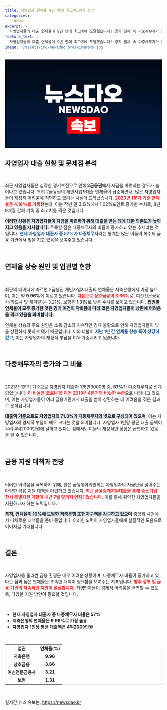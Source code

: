 ```yaml
---
title: 자영업자 연체율 9년 만에 최고치…위기 심각!
categories:
  - News
excerpt: >
  자영업자들의 대출 연체율이 9년 만에 최고치에 도달했습니다! 경기 침체 속 다중채무자가 급증하며 자금난에 시달리는 자영업자들. 정부의 특별지원 연장이 과연 효과가 있을까요? 클릭해서 더 자세한 내용을 확인하세요!
feature_text: >
  자영업자들의 대출 연체율이 9년 만에 최고치에 도달했습니다! 경기 침체 속 다중채무자가 급증하며 자금난에 시달리는 자영업자들. 정부의 특별지원 연장이 과연 효과가 있을까요? 클릭해서 더 자세한 내용을 확인하세요!
image: '/assets/img/newsdao_breakingnews.jpg'
---
```


<p><img src="/assets/img/newsdao_breakingnews.jpg" alt="bookingtag 속보" /></p>

<h2 data-ke-size="size26">자영업자 대출 현황 및 문제점 분석</h2>

<p data-ke-size="size16">&nbsp;</p>

<p>최근 자영업자들은 심각한 경기부진으로 인해 <b>2금융권</b>에서 자금을 마련하는 경우가 늘어나고 있습니다. 특히 2금융권의 개인사업자대출 연체율이 급증하면서, 많은 자영업자들이 재정적 어려움에 직면하고 있다는 사실이 드러났습니다. <b><span style="color: #ee2323;">2023년 1분기 기준 연체율은 4.18%를 기록</span></b>했는데, 이는 작년 말 3.16%에서 1.02%포인트 증가한 수치로, 8년 9개월 간의 기록 중 최고치를 찍은 것입니다. </p>

<p><b><span style="background-color: #21538527;">이러한 상황은 자영업자들이 자금을 마련하기 위해 대출을 받는 데에 대한 의존도가 높아지고 있음을 시사합니다.</span></b> 주목할 점은 다중채무자의 비율이 증가하고 있는 추세라는 것입니다. <b><span style="color: #1a5490;">현재 자영업자 대출자 중 57%가 다중채무자</span></b>라는 통계는 많은 이들이 복수의 금융 기관에서 빚을 지고 있음을 보여주고 있습니다.</p>

<p data-ke-size="size16">&nbsp;</p>

<h2 data-ke-size="size26">연체율 상승 원인 및 업권별 현황</h2>

<p data-ke-size="size16">&nbsp;</p>

<p>최근의 데이터에 따르면 2금융권 개인사업자대출의 연체율은 저축은행에서 가장 높으며, 이는 약 <b>9.96%</b>에 이르고 있습니다. <b><span style="color: #ee2323;">다음으로 상호금융이 3.66%</span></b>로, 여신전문금융사(카드사 및 캐피탈)는 3.21%, 보험은 1.31%로 낮은 수치를 보이고 있습니다. <b><span style="background-color: #21538527;">업권별 연체율이 모두 증가한 것은 경기 여건이 악화됨에 따라 많은 자영업자들이 상환에 어려움을 겪고 있음을 의미합니다.</span></b> </p>

<p>연체율 상승의 주요 원인은 소득 감소와 지속적인 경제 불황으로 인해 자영업자들이 빚을 상환하지 못하게 됐기 때문입니다. 이와 더불어 <b><span style="color: #1a5490;">지난 1년 간 연체율 상승 폭이 상당히 컸고</span></b>, 이는 자영업자의 재정적 부담을 더욱 가중시키고 있습니다. </p>

<p data-ke-size="size16">&nbsp;</p>

<h2 data-ke-size="size26">다중채무자의 증가와 그 비율</h2>

<p data-ke-size="size16">&nbsp;</p>

<p>2023년 1분기 기준으로 자영업자 대출자 178만3000명 중, <b>57%</b>가 다중채무자로 집계되었습니다. <b><span style="color: #ee2323;">이 비율은 코로나19 이전 2019년 4분기와 비슷한 수준</span></b>으로 나타나고 있으며, 이는 자영업자들이 여러 금융기관에서 대출을 받아 상환하는 데 어려움을 겪은 결과로 분석됩니다. </p>

<p><b><span style="background-color: #21538527;">대출액 기준으로도 자영업자의 71.3%가 다중채무자의 빚으로 구성되어 있으며</span></b>, 이는 자영업자의 경제적 부담이 매우 크다는 것을 의미합니다. 자영업자 1인당 평균 대출 금액이 무려 4억2000만원에 달하고 있다는 점에서도 이들의 재정적인 상황은 급변하고 있음을 알 수 있습니다.</p>

<p data-ke-size="size16">&nbsp;</p>

<h2 data-ke-size="size26">금융 지원 대책과 전망</h2>

<p data-ke-size="size16">&nbsp;</p>

<p>이러한 어려움을 극복하기 위해, 한은 금융통화위원회는 자영업자의 자금난을 덜어주는 다양한 금융 지원 대책을 마련하고 있습니다. <b><span style="color: #ee2323;">최근 금융중개지원대출을 통해 중소기업 한시 특별지원 기한이 내년 7월 말까지 연장되었습니다.</span></b> 이를 통해 취약한 자영업자들을 지원하고자 하는 노력입니다.</p>

<p><b><span style="background-color: #21538527;">특히, 연체율이 10%에 도달한 저축은행 또한 자구책을 강구하고 있으며</span></b> 중앙회 차원에서 다채로운 대책들을 준비 중입니다. 이러한 노력이 자영업자들에게 실질적인 도움으로 이어지길 기대합니다. </p>

<p data-ke-size="size16">&nbsp;</p>

<h2 data-ke-size="size26">결론</h2>

<p data-ke-size="size16">&nbsp;</p>

<p>자영업자를 둘러싼 금융 환경은 매우 어려운 상황이며, 다중채무자 비율이 증가하고 있다는 점과 높은 연체율은 조속한 대책이 필요함을 보여주는 지표입니다. <b><span style="color: #ee2323;">향후 정부 및 금융 기관의 지속적인 지원이 절실합니다.</span></b> 자영업자들이 경제적 어려움을 극복할 수 있도록, 다양한 지원 방안이 필요할 것입니다. </p>

<p data-ke-size="size16">&nbsp;</p>

<ul>
    <li><b>현재 자영업자 대출자 중 다중채무자 비율은 57%</b></li>
    <li><b>저축은행의 연체율은 9.96%로 가장 높음</b></li>
    <li><b>자영업자 1인당 평균 대출액은 4억2000만원</b></li>
</ul>

<p data-ke-size="size16">&nbsp;</p>

<table style="width: 100%; border: 1px solid #ddd;">
    <tr>
        <td style="text-align: center; height: 17px;"><b>업권</b></td>
        <td style="text-align: center; height: 17px;"><b>연체율(%)</b></td>
    </tr>
    <tr>
        <td style="text-align: center; height: 17px;"><b>저축은행</b></td>
        <td style="text-align: center; height: 17px;"><b>9.96</b></td>
    </tr>
    <tr>
        <td style="text-align: center; height: 17px;"><b>상호금융</b></td>
        <td style="text-align: center; height: 17px;"><b>3.66</b></td>
    </tr>
    <tr>
        <td style="text-align: center; height: 17px;"><b>여신전문금융사</b></td>
        <td style="text-align: center; height: 17px;"><b>3.21</b></td>
    </tr>
    <tr>
        <td style="text-align: center; height: 17px;"><b>보험</b></td>
        <td style="text-align: center; height: 17px;"><b>1.31</b></td>
    </tr>
</table>

<p data-ke-size="size16">&nbsp;</p>
실시간 뉴스 속보는, <a href="https://newsdao.kr" rel="dofollow">https://newsdao.kr</a>


